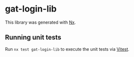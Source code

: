 # gat-login-lib

This library was generated with [Nx](https://nx.dev).

## Running unit tests

Run `nx test gat-login-lib` to execute the unit tests via [Vitest](https://vitest.dev/).
